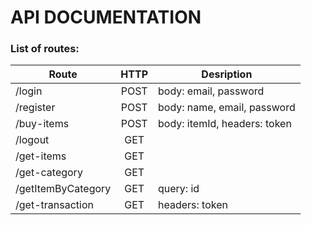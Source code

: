 # API DOCUMENTATION

### List of routes:

| Route                                     |  HTTP  | Desription                                       |
| ----------------------------------------- |:------:| ---------------------------- |
| /login                                    | POST   | body: email, password        |
| /register                                 | POST   | body: name, email, password  |
| /buy-items                                | POST   | body: itemId, headers: token |
| /logout                                   | GET    |                              |
| /get-items                                | GET    |                              |
| /get-category                             | GET    |                              |
| /getItemByCategory                        | GET    | query: id                    |
| /get-transaction                          | GET    | headers: token               |